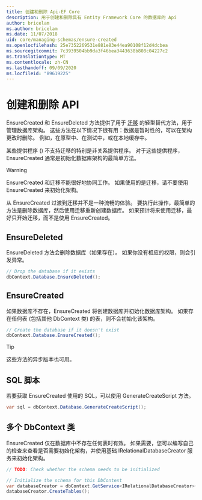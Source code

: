 ```yaml
---
title: 创建和删除 Api-EF Core
description: 用于创建和删除具有 Entity Framework Core 的数据库的 Api
author: bricelam
ms.author: bricelam
ms.date: 11/07/2018
uid: core/managing-schemas/ensure-created
ms.openlocfilehash: 25e7352269531e881e83e44ea90108f12d4dcbea
ms.sourcegitcommit: 7c3939504bb9da3f46bea3443638b808c04227c2
ms.translationtype: MT
ms.contentlocale: zh-CN
ms.lasthandoff: 09/09/2020
ms.locfileid: "89619225"
---
```

# <a name="create-and-drop-apis"></a>创建和删除 API

EnsureCreated 和 EnsureDeleted 方法提供了用于 [迁移](xref:core/managing-schemas/migrations/index) 的轻型替代方法，用于管理数据库架构。 这些方法在以下情况下很有用：数据是暂时性的，可以在架构更改时删除。 例如，在原型中、在测试中，或在本地缓存中。

某些提供程序 () 不支持迁移的特别是非关系提供程序。 对于这些提供程序，EnsureCreated 通常是初始化数据库架构的最简单方法。

> [!WARNING]
> EnsureCreated 和迁移不能很好地协同工作。 如果使用的是迁移，请不要使用 EnsureCreated 来初始化架构。

从 EnsureCreated 过渡到迁移并不是一种流畅的体验。 要执行此操作，最简单的方法是删除数据库，然后使用迁移重新创建数据库。 如果预计将来使用迁移，最好只开始迁移，而不是使用 EnsureCreated。

## <a name="ensuredeleted"></a>EnsureDeleted

EnsureDeleted 方法会删除数据库（如果存在）。 如果你没有相应的权限，则会引发异常。

``` csharp
// Drop the database if it exists
dbContext.Database.EnsureDeleted();
```

## <a name="ensurecreated"></a>EnsureCreated

如果数据库不存在，EnsureCreated 将创建数据库并初始化数据库架构。 如果存在任何表 (包括其他 DbContext 类) 的表，则不会初始化该架构。

``` csharp
// Create the database if it doesn't exist
dbContext.Database.EnsureCreated();
```

> [!TIP]
> 这些方法的异步版本也可用。

## <a name="sql-script"></a>SQL 脚本

若要获取 EnsureCreated 使用的 SQL，可以使用 GenerateCreateScript 方法。

``` csharp
var sql = dbContext.Database.GenerateCreateScript();
```

## <a name="multiple-dbcontext-classes"></a>多个 DbContext 类

EnsureCreated 仅在数据库中不存在任何表时有效。 如果需要，您可以编写自己的检查来查看是否需要初始化架构，并使用基础 IRelationalDatabaseCreator 服务来初始化架构。

``` csharp
// TODO: Check whether the schema needs to be initialized

// Initialize the schema for this DbContext
var databaseCreator = dbContext.GetService<IRelationalDatabaseCreator>();
databaseCreator.CreateTables();
```
